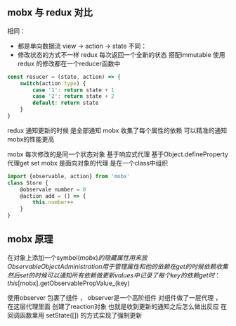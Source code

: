 ## mobx 与 redux 对比
相同：
* 都是单向数据流
view -> action -> state
不同：
* 修改状态的方式不一样
redux 每次返回一个全新的状态 搭配immutable 使用
redux 的修改都在一个reducer函数中
```javascript
const resucer = (state, action) => {
    switch(action.type) {
        case '1': return state + 1
        case '2': return state + 2
        default: return state
    }
}
```
redux 通知更新的时候 是全部通知
mobx 收集了每个属性的依赖 可以精准的通知 mobx的性能更高

mobx 每次修改的是同一个状态对象 基于响应式代理 基于Object.defineProperty 代理get set
mobx 是面向对象的代理 是在一个class中组织
```javascript
import {observable, action} from 'mobx'
class Store {
    @observale number = 0
    @action add = () => {
        this.number++
    }
}
```

## mobx 原理
在对象上添加一个symbol($mobx)的隐藏属性 用来放ObservableObjectAdministration
用于管理属性和他的依赖 在get的时候依赖收集 然后set的时候可以通知所有依赖做更新
values中记录了每个key 的依赖
get时： this[$mobx].getObservablePropValue_(key)

使用observer 包裹了组件 ， observer是一个高阶组件 对组件做了一层代理 ， 在这层代理里面
创建了reaction对象 也就是收到更新的通知之后怎么做出反应 在回调函数里用 setState([]) 的方式实现了强制更新

